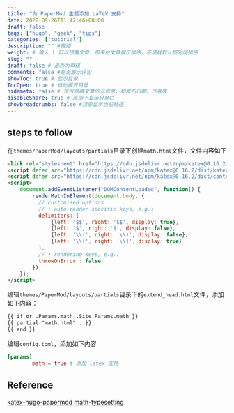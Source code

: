 ```yaml
---
title: "为 PaperMod 主题添加 LaTeX 支持"
date: 2022-09-26T11:42:46+08:00
draft: false
tags: ["hugo", "geek", "tips"]
categories: ["tutorial"]
description: "" #描述
weight: # 输入 1 可以顶置文章，用来给文章展示排序，不填就默认按时间排序
slug: ""
draft: false # 是否为草稿
comments: false #是否展示评论
showToc: true # 显示目录
TocOpen: true # 自动展开目录
hidemeta: false # 是否隐藏文章的元信息，如发布日期、作者等
disableShare: true # 底部不显示分享栏
showbreadcrumbs: false #顶部显示当前路径
---
```


## steps to follow
在`themes/PaperMod/layouts/partials`目录下创建`math.html`文件，文件内容如下
```html
<link rel="stylesheet" href="https://cdn.jsdelivr.net/npm/katex@0.16.2/dist/katex.min.css" integrity="sha384-bYdxxUwYipFNohQlHt0bjN/LCpueqWz13HufFEV1SUatKs1cm4L6fFgCi1jT643X" crossorigin="anonymous">
<script defer src="https://cdn.jsdelivr.net/npm/katex@0.16.2/dist/katex.min.js" integrity="sha384-Qsn9KnoKISj6dI8g7p1HBlNpVx0I8p1SvlwOldgi3IorMle61nQy4zEahWYtljaz" crossorigin="anonymous"></script>
<script defer src="https://cdn.jsdelivr.net/npm/katex@0.16.2/dist/contrib/auto-render.min.js" integrity="sha384-+VBxd3r6XgURycqtZ117nYw44OOcIax56Z4dCRWbxyPt0Koah1uHoK0o4+/RRE05" crossorigin="anonymous"></script>
<script>
    document.addEventListener("DOMContentLoaded", function() {
        renderMathInElement(document.body, {
          // customised options
          // • auto-render specific keys, e.g.:
          delimiters: [
              {left: '$$', right: '$$', display: true},
              {left: '$', right: '$', display: false},
              {left: '\\(', right: '\\)', display: false},
              {left: '\\[', right: '\\]', display: true}
          ],
          // • rendering keys, e.g.:
          throwOnError : false
        });
    });
</script>
```

编辑`themes/PaperMod/layouts/partials`目录下的`extend_head.html`文件，添加如下内容：
```html
{{ if or .Params.math .Site.Params.math }}
{{ partial "math.html" . }}
{{ end }}
```

编辑`config.toml`，添加如下内容
```toml
[params]
        math = true # 添加 latex 支持
```

## Reference
[katex-hugo-papermod](https://rkilingr.me/posts/katex-hugo/)
[math-typesetting](https://adityatelange.github.io/hugo-PaperMod/posts/math-typesetting/)



